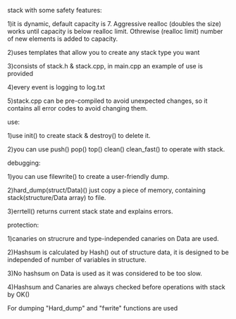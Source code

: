 stack with some safety features:

1)it is dynamic, default capacity is 7. Aggressive realloc (doubles the size) works until capacity is below realloc limit.
Othrewise (realloc limit) number of new elements is added to capacity.

2)uses templates that allow you to create any stack type you want

3)consists of stack.h & stack.cpp, in main.cpp an example of use is provided

4)every event is logging to log.txt

5)stack.cpp can be pre-compiled to avoid unexpected changes, so it contains all error codes to avoid changing them.


use:

1)use init() to create stack & destroy() to delete it.

2)you can use push() pop() top() clean() clean_fast() to operate with stack.


debugging:

1)you can use filewrite() to create a user-friendly dump.

2)hard_dump(struct/Data)() just copy a piece of memory, containing stack(structure/Data array) to file.

3)errtell() returns current stack state and explains errors.


protection:

1)canaries on strucrure and type-independed canaries on Data are used.

2)Hashsum is calculated by Hash() out of structure data, it is designed to be independed of number of variables in structure.

3)No hashsum on Data is used as it was considered to be too slow.

4)Hashsum and Canaries are always checked before operations with stack by OK()

For dumping "Hard_dump" and "fwrite" functions are used
